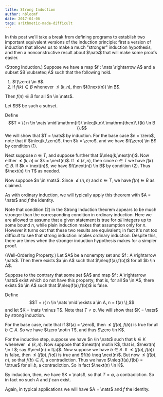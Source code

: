 ```yaml
---
title: Strong Induction
author: nbloomf
date: 2017-04-06
tags: arithmetic-made-difficult
---
```


In this post we'll take a break from defining programs to establish two important equivalent versions of the induction principle: first a version of induction that allows us to make a much "stronger" induction hypothesis, and then a nonconstructive result about $\nats$ that will make some proofs easier.

<div class="result">
<div class="thm">
(Strong Induction.) Suppose we have a map $f : \nats \rightarrow A$ and a subset $B \subseteq A$ such that the following hold.

1. $f(\zero) \in B$.
2. If $f(k) \in B$ whenever $\nleq(k,n)$, then $f(\next(n)) \in B$.

Then $f(n) \in B$ for all $n \in \nats$.
</div>

<div class="proof"><p>
Let $B$ be such a subset.

Define $$T = \{ n \in \nats \mid \mathrm{if}\ \nleq(k,n)\ \mathrm{then}\ f(k) \in B \}.$$ We will show that $T = \nats$ by induction. For the base case $n = \zero$, note that if $\nleq(k,\zero)$, then $k = \zero$, and we have $f(\zero) \in B$ by condition (1).

Next suppose $n \in T$, and suppose further that $\nleq(k,\next(n))$. Now either $\nleq(k,n)$ or $k = \next(n)$. If $\nleq(k,n)$, then since $n \in T$ we have $f(k) \in B$. If $k = \next(n)$, we have $f(\next(n)) \in B$ by condition (2). Thus $\next(n) \in T$ as needed.

Now suppose $n \in \nats$. Since $\nleq(n,n)$ and $n \in T$, we have $f(n) \in B$ as claimed.
</p></div>
</div>

As with ordinary induction, we will typically apply this theorem with $A = \nats$ and $f$ the identity.

Note that condition (2) in the Strong Induction theorem appears to be much stronger than the corresponding condition in ordinary induction. Here we are allowed to assume that a given statement is true for *all* integers up to some bound $n$, while plain induction makes that assumption only for $n$. However it turns out that these two results are equivalent; in fact it's not too difficult to see that strong induction implies ordinary induction. Despite this, there are times when the stronger induction hypothesis makes for a simpler proof.

<div class="result">
<div class="thm">
(Well-Ordering Property.) Let $A$ be a nonempty set and $f : A \rightarrow \nats$. Then there exists $a \in A$ such that $\nleq(f(a),f(b))$ for all $b \in A$.
</div>

<div class="proof"><p>
Suppose to the contrary that some set $A$ and map $f : A \rightarrow \nats$ exist which do not have this property; that is, for all $a \in A$, there exists $b \in A$ such that $\nleq(f(a),f(b))$ is false.

Define $$T = \{ n \in \nats \mid \exists a \in A, n = f(a) \},$$ and let $K = \nats \minus T$. Note that $T \neq \emptyset$. We will show that $K = \nats$ by strong induction.

For the base case, note that if $f(a) = \zero$, then $\nleq(f(a),f(b))$ is true for all $b \in A$. So we have $\zero \notin T$, and thus $\zero \in K$.

For the inductive step, suppose we have $n \in \nats$ such that $k \in K$ whenever $\nleq(k,n)$. Now suppose that $\next(n) \notin K$, that is, $\next(n) \in T$; say $\next(n) = f(a)$. Now suppose we have $b \in A$. If $\nleq(f(a),f(b))$ is false, then $\nleq(f(b),f(a))$ is true and $f(b) \neq \next(n)$. But now $\nleq(f(b),n)$, so that $f(b) \in K$, a contradiction. Thus we have $\nleq(f(a),f(b)) = \btrue$ for all $b$, a contradiction. So in fact $\next(n) \in K$.

By induction, then, we have $K = \nats$, so that $T = \emptyset$, a contradiction. So in fact no such $A$ and $f$ can exist.
</p></div>
</div>

Again, in typical applications we will have $A = \nats$ and $f$ the identity.
